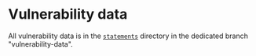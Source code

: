 # Vulnerability data

All vulnerability data is in the [`statements`](https://github.com/SAP/project-kb/tree/vulnerability-data/statements) directory in the dedicated branch "vulnerability-data".
